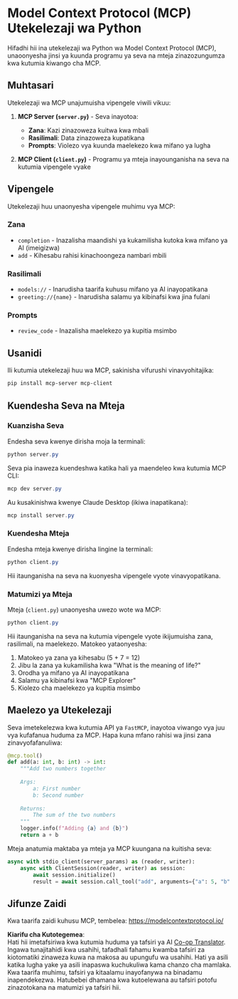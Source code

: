 <!--
CO_OP_TRANSLATOR_METADATA:
{
  "original_hash": "706b9b075dc484b73a053e6e9c709b4b",
  "translation_date": "2025-07-13T23:34:22+00:00",
  "source_file": "04-PracticalImplementation/samples/python/README.md",
  "language_code": "sw"
}
-->
# Model Context Protocol (MCP) Utekelezaji wa Python

Hifadhi hii ina utekelezaji wa Python wa Model Context Protocol (MCP), unaoonyesha jinsi ya kuunda programu ya seva na mteja zinazozungumza kwa kutumia kiwango cha MCP.

## Muhtasari

Utekelezaji wa MCP unajumuisha vipengele viwili vikuu:

1. **MCP Server (`server.py`)** - Seva inayotoa:
   - **Zana**: Kazi zinazoweza kuitwa kwa mbali
   - **Rasilimali**: Data zinazoweza kupatikana
   - **Prompts**: Violezo vya kuunda maelekezo kwa mifano ya lugha

2. **MCP Client (`client.py`)** - Programu ya mteja inayounganisha na seva na kutumia vipengele vyake

## Vipengele

Utekelezaji huu unaonyesha vipengele muhimu vya MCP:

### Zana
- `completion` - Inazalisha maandishi ya kukamilisha kutoka kwa mifano ya AI (imeigizwa)
- `add` - Kihesabu rahisi kinachoongeza nambari mbili

### Rasilimali
- `models://` - Inarudisha taarifa kuhusu mifano ya AI inayopatikana
- `greeting://{name}` - Inarudisha salamu ya kibinafsi kwa jina fulani

### Prompts
- `review_code` - Inazalisha maelekezo ya kupitia msimbo

## Usanidi

Ili kutumia utekelezaji huu wa MCP, sakinisha vifurushi vinavyohitajika:

```powershell
pip install mcp-server mcp-client
```

## Kuendesha Seva na Mteja

### Kuanzisha Seva

Endesha seva kwenye dirisha moja la terminali:

```powershell
python server.py
```

Seva pia inaweza kuendeshwa katika hali ya maendeleo kwa kutumia MCP CLI:

```powershell
mcp dev server.py
```

Au kusakinishwa kwenye Claude Desktop (ikiwa inapatikana):

```powershell
mcp install server.py
```

### Kuendesha Mteja

Endesha mteja kwenye dirisha lingine la terminali:

```powershell
python client.py
```

Hii itaunganisha na seva na kuonyesha vipengele vyote vinavyopatikana.

### Matumizi ya Mteja

Mteja (`client.py`) unaonyesha uwezo wote wa MCP:

```powershell
python client.py
```

Hii itaunganisha na seva na kutumia vipengele vyote ikijumuisha zana, rasilimali, na maelekezo. Matokeo yataonyesha:

1. Matokeo ya zana ya kihesabu (5 + 7 = 12)
2. Jibu la zana ya kukamilisha kwa "What is the meaning of life?"
3. Orodha ya mifano ya AI inayopatikana
4. Salamu ya kibinafsi kwa "MCP Explorer"
5. Kiolezo cha maelekezo ya kupitia msimbo

## Maelezo ya Utekelezaji

Seva imetekelezwa kwa kutumia API ya `FastMCP`, inayotoa viwango vya juu vya kufafanua huduma za MCP. Hapa kuna mfano rahisi wa jinsi zana zinavyofafanuliwa:

```python
@mcp.tool()
def add(a: int, b: int) -> int:
    """Add two numbers together
    
    Args:
        a: First number
        b: Second number
    
    Returns:
        The sum of the two numbers
    """
    logger.info(f"Adding {a} and {b}")
    return a + b
```

Mteja anatumia maktaba ya mteja ya MCP kuungana na kuitisha seva:

```python
async with stdio_client(server_params) as (reader, writer):
    async with ClientSession(reader, writer) as session:
        await session.initialize()
        result = await session.call_tool("add", arguments={"a": 5, "b": 7})
```

## Jifunze Zaidi

Kwa taarifa zaidi kuhusu MCP, tembelea: https://modelcontextprotocol.io/

**Kiarifu cha Kutotegemea**:  
Hati hii imetafsiriwa kwa kutumia huduma ya tafsiri ya AI [Co-op Translator](https://github.com/Azure/co-op-translator). Ingawa tunajitahidi kwa usahihi, tafadhali fahamu kwamba tafsiri za kiotomatiki zinaweza kuwa na makosa au upungufu wa usahihi. Hati ya asili katika lugha yake ya asili inapaswa kuchukuliwa kama chanzo cha mamlaka. Kwa taarifa muhimu, tafsiri ya kitaalamu inayofanywa na binadamu inapendekezwa. Hatubebei dhamana kwa kutoelewana au tafsiri potofu zinazotokana na matumizi ya tafsiri hii.